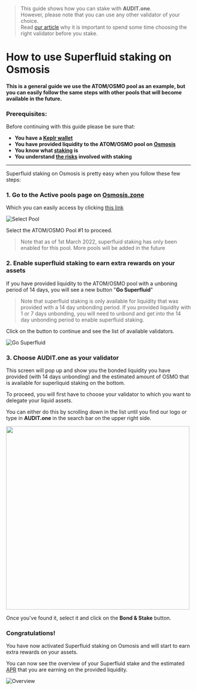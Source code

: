   > This guide shows how you can stake with **AUDIT.one**. <br>
  > However, please note that you can use any other validator of your choice. <br>
  > Read [our article](Importance_of_choosing_the_right_validator.md) why it is important to spend some time choosing the right validator before you stake.

# How to use Superfluid staking on Osmosis
#### This is a general guide we use the ATOM/OSMO pool as an example, but you can easily follow the same steps with other pools that will become available in the future.

### Prerequisites:

Before continuing with this guide please be sure that:

- **You have a [Keplr wallet](How_to_create_a_Keplr_wallet.md)**
- **You have provided liquidity to the ATOM/OSMO pool on [Osmosis](https://app.osmosis.zone/pools)**
- **You know what [staking](What_is_staking.md) is**
- **You understand [the risks](Risks_of_staking.md) involved with staking**

***

Superfluid staking on Osmosis is pretty easy when you follow these few steps:

### **1.  Go to the Active pools page on [Osmosis.zone](https://app.osmosis.zone/pools)**

Which you can easily access by clicking [this link](https://app.osmosis.zone/pools)

![Select Pool](https://user-images.githubusercontent.com/95366163/156808885-d95a4a07-246b-43c4-8848-abaa672bec7a.png)

Select the ATOM/OSMO Pool #1 to proceed.

  > Note that as of 1st March 2022, superfluid staking has only been enabled for this pool. More pools will be added in the future

### **2.  Enable superfluid staking to earn extra rewards on your assets**

If you have provided liquidity to the ATOM/OSMO pool with a unboning period of 14 days, you will see a new button "**Go Superfluid**"

  > Note that superfluid staking is only available for liquidity that was provided with a 14 day unbonding period. If you provided liquidity with 1 or 7 days unbonding, you will need to unbond and get into the 14 day unbonding period to enable superfluid staking.

Click on the button to continue and see the list of available validators.

![Go Superfluid](https://user-images.githubusercontent.com/95366163/157019981-268b45d5-77d1-42fc-a462-a46b8711b890.png)
 
### **3.  Choose AUDIT.one as your validator**

This screen will pop up and show you the bonded liquidity you have provided (with 14 days unbonding) and the estimated amount of OSMO that is available for superliquid staking on the bottom.

To proceed, you will first have to choose your validator to which you want to delegate your liquid assets.

You can either do this by scrolling down in the list until you find our logo or type in **AUDIT.one** in the search bar on the upper right side.

<img width="500" src="https://user-images.githubusercontent.com/95366163/157020221-6e724a18-def5-4d9a-9ff2-fcb9c4698a01.png">

Once you've found it, select it and click on the **Bond & Stake** button.
<br>

### **Congratulations!** 
You have now activated Superfluid staking on Osmosis and will start to earn extra rewards on your assets.

You can now see the overview of your Superfluid stake and the estimated [APR](APR.md) that you are earning on the provided liquidity.

![Overview](https://user-images.githubusercontent.com/95366163/157021633-8ba58a9f-19b6-4db6-9f04-98d7d8fdc4e0.png)





